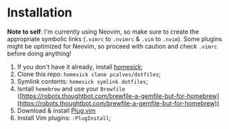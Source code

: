 Installation
============
**Note to self**: I'm currently using Neovim, so make sure to create the appropriate symbolic links (`.vimrc` to `.nvimrc` & `.vim` to `.nvim`). Some plugins might be optimized for Neovim, so proceed with caution and check `.vimrc` before doing anything!

1. If you don't have it already, install [homesick](https://github.com/technicalpickles/homesick);
2. Clone this repo: `homesick clone pcalves/dotfiles`;
3. Symlink contents: `homesick symlink dotfiles`;
4. Isntall `homebrew` and use your `Brewfile` ([https://robots.thoughtbot.com/brewfile-a-gemfile-but-for-homebrew](https://robots.thoughtbot.com/brewfile-a-gemfile-but-for-homebrew))
4. Download & install [Plug.vim](https://github.com/junegunn/vim-plug)
5. Install Vim plugins: `:PlugInstall`;
